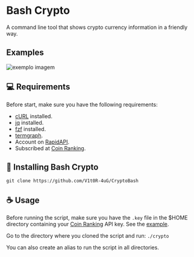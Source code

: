 # Bash Crypto

A command line tool that shows crypto currency information in a friendly way.

## Examples

<img src="exemplo-image.png" alt="exemplo imagem">

## 💻 Requirements

Before start, make sure you have the following requirements:
<!---Estes são apenas requisitos de exemplo. Adicionar, duplicar ou remover conforme necessário--->
* [cURL](https://curl.se) installed.
* [jq](https://stedolan.github.io/jq/) installed.
* [fzf](https://github.com/junegunn/fzf) installed.
* [termgraph](https://github.com/mkaz/termgraph).
* Account on [RapidAPI](rapidapi.com).
* Subscribed at [Coin Ranking](https://rapidapi.com/Coinranking/api/coinranking1/).

## 🚀 Installing Bash Crypto

```
git clone https://github.com/V1t0R-4uG/CryptoBash
```

## ☕ Usage

Before running the script, make sure you have the `.key` file in the $HOME directory
containing your [Coin Ranking](https://rapidapi.com/Coinranking/api/coinranking1/)
API key. See the [example](https://github.com/V1t0R-4uG/CryptoBash/blob/master/.key_example).

Go to the directory where you cloned the script and run:
  `./crypto`

You can also create an alias to run the script in all directories.
